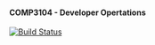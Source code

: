 #### COMP3104 - Developer Opertations

[![Build Status](https://app.travis-ci.com/zion1102/COMP3104.svg?branch=main)](https://app.travis-ci.com/zion1102/COMP3104)